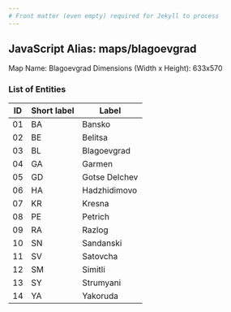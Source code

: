 ```yaml
---
# Front matter (even empty) required for Jekyll to process
---
```


## JavaScript Alias: maps/blagoevgrad

Map Name: Blagoevgrad
Dimensions (Width x Height): 633x570





### List of Entities

ID | Short label | Label
---|---|---|
01|BA|Bansko
02|BE|Belitsa
03|BL|Blagoevgrad
04|GA|Garmen
05|GD|Gotse Delchev
06|HA|Hadzhidimovo
07|KR|Kresna
08|PE|Petrich
09|RA|Razlog
10|SN|Sandanski
11|SV|Satovcha
12|SM|Simitli
13|SY|Strumyani
14|YA|Yakoruda

